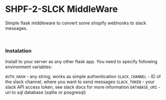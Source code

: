 # SHPF-2-SLCK MiddleWare

Simple flask middleware to convert some shopify webhooks to slack messages.

<br>

### Instalation

Install to your server as any other flask app.
You need to specify following environment variables:

`AUTH_HASH` - any string, works as simple authentication
`SLACK_CHANNEL` - ID of the slack channel, where you want to send messages
`SLACK_TOKEN` - your slack API access token, see slack docs for more information
`DATABASE_URI` - uri to sql database (sqlite or posgresql)